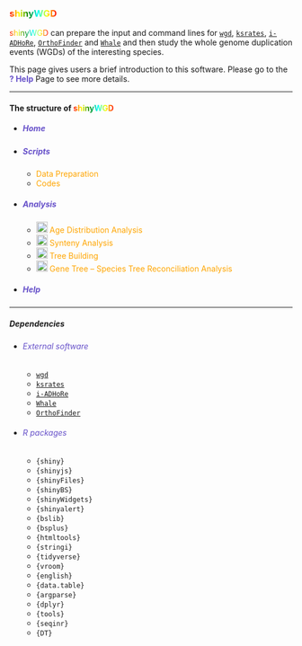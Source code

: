 <link rel="stylesheet" href="https://cdnjs.cloudflare.com/ajax/libs/font-awesome/6.0.0-beta3/css/all.min.css">

### <span style="color:red; background:linear-gradient(to right, red, yellow, green, cyan, yellow, red); -webkit-background-clip: text; -webkit-text-fill-color: transparent;">shinyWGD</span>

<span style="color:red; background:linear-gradient(to right, red, yellow, green, cyan, yellow, red); -webkit-background-clip: text; -webkit-text-fill-color: transparent;">shinyWGD</span>
 can prepare the input and command lines for [`wgd`](https://github.com/arzwa/wgd), [`ksrates`](https://github.com/VIB-PSB/ksrates), [`i-ADHoRe`](https://www.vandepeerlab.org/?q=tools/i-adhore30), [`OrthoFinder`](https://github.com/davidemms/OrthoFinder) and [`Whale`](https://github.com/arzwa/Whale.jl/tree/master) and then study the whole genome duplication events (WGDs) of the interesting species.


This page gives users a brief introduction to this software. Please go to the <font color='#6650C9'><b>? Help</b></font> Page to see more details. 


---

#### The structure of <span style="color:red; background:linear-gradient(to right, red, yellow, green, cyan, yellow, red); -webkit-background-clip: text; -webkit-text-fill-color: transparent;">shinyWGD</span>


- ##### <font color="#6650C9"><i class="fa-solid fa-home"></i> Home</font>
- ##### <font color="#6650C9"><i aria-label="terminal icon" class="fa fa-terminal fa-fw fa-fade" role="presentation"></i>Scripts</font>
  - <font color="orange"><i aria-label="microscope icon" class="fa fa-microscope fa-fw fa-fade" role="presentation"></i> Data Preparation</font>
  - <font color="orange"><i aria-label="code icon" class="fa fa-code fa-fw fa-fade" role="presentation"></i> Codes</font>
- ##### <font color="#6650C9"><i class="fa-solid fa-pencil" role="presentation"></i> Analysis</font>
  - <font color="orange"><img src="images/ksIcon.svg" alt="Icon" width="20" height="20"> Age Distribution Analysis</font>
  - <font color="orange"><img src="images/syntenyIcon.svg" alt="Icon" width="20" height="20"> Synteny Analysis</font>
  - <font color="orange"><img src="images/ksTreeIcon.svg" alt="Icon" width="20" height="20"> Tree Building</font>
  - <font color="orange"><img src="images/treeReconciliationIcon.svg" alt="Icon" width="20" height="20"> Gene Tree – Species Tree Reconciliation Analysis</font>
- ##### <font color="#6650C9"><i class="fa-solid fa-question"></i> Help</font>

---

##### Dependencies

- ###### <font color="#6650C9">External software</font>

  - [`wgd`](https://github.com/arzwa/wgd)
  - [`ksrates`](https://github.com/VIB-PSB/ksrates)
  - [`i-ADHoRe`](https://www.vandepeerlab.org/?q=tools/i-adhore30)
  - [`Whale`](https://github.com/arzwa/Whale.jl/tree/master)
  - [`OrthoFinder`](https://github.com/davidemms/OrthoFinder)

- ###### <font color="#6650C9">R packages</font>
  - `{shiny}`
  - `{shinyjs}`
  - `{shinyFiles}`
  - `{shinyBS}`
  - `{shinyWidgets}`
  - `{shinyalert}`
  - `{bslib}`
  - `{bsplus}`
  - `{htmltools}`
  - `{stringi}`
  - `{tidyverse}`
  - `{vroom}`
  - `{english}`
  - `{data.table}`
  - `{argparse}`
  - `{dplyr}`
  - `{tools}`
  - `{seqinr}`
  - `{DT}`
